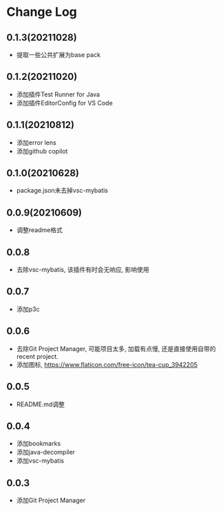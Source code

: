 # Change Log

## 0.1.3(20211028)

- 提取一些公共扩展为base pack

## 0.1.2(20211020)

- 添加插件Test Runner for Java
- 添加插件EditorConfig for VS Code

## 0.1.1(20210812)

- 添加error lens
- 添加github copilot

## 0.1.0(20210628)

- package.json未去掉vsc-mybatis

## 0.0.9(20210609)

- 调整readme格式

## 0.0.8

- 去除vsc-mybatis, 该插件有时会无响应, 影响使用

## 0.0.7

- 添加p3c

## 0.0.6

- 去除Git Project Manager, 可能项目太多, 加载有点慢, 还是直接使用自带的recent project.
- 添加图标, https://www.flaticon.com/free-icon/tea-cup_3942205

## 0.0.5

- README.md调整

## 0.0.4

- 添加bookmarks
- 添加java-decompiler
- 添加vsc-mybatis

## 0.0.3

- 添加Git Project Manager